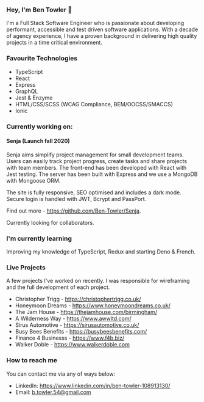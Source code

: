 ### Hey, I'm Ben Towler 👋

I'm a Full Stack Software Engineer who is passionate about developing performant, accessible and test driven software applications. With a decade of agency experience, I have a proven background in delivering high quality projects in a time critical environment. 

### Favourite Technologies
* TypeScript
* React
* Express
* GraphQL
* Jest & Enzyme
* HTML/CSS/SCSS (WCAG Compliance, BEM/OOCSS/SMACCS)
* Ionic

### Currently working on:
#### Senja (Launch fall 2020)
Senja aims simplify project management for small development teams. Users can easily track project progress, create tasks and share projects with team members. The front-end has been developed with React with Jest testing. The server has been built with Express and we use a MongoDB with Mongoose ORM.

The site is fully responsive, SEO optimised and includes a dark mode. Secure login is handled with JWT, Bcrypt and PassPort.

Find out more - https://github.com/Ben-Towler/Senja. 

Currently looking for collaborators.

### I'm currently learning
Improving my knowledge of TypeScript, Redux and starting Deno & French.

### Live Projects
A few projects I've worked on recently. I was responsible for wireframing and the full development of each project.
* Christopher Trigg - https://christophertrigg.co.uk/
* Honeymoon Dreams - https://www.honeymoondreams.co.uk/
* The Jam House - https://thejamhouse.com/birmingham/
* A Wilderness Way - https://www.awwltd.com/
* Sirus Automotive - https://sirusautomotive.co.uk/
* Busy Bees Benefits - https://busybeesbenefits.com/
* Finance 4 Businesss - https://www.f4b.biz/
* Walker Doble - https://www.walkerdoble.com

### How to reach me
You can contact me via any of ways below:
* LinkedIn: https://www.linkedin.com/in/ben-towler-108913130/
* Email: b.towler.54@gmail.com

